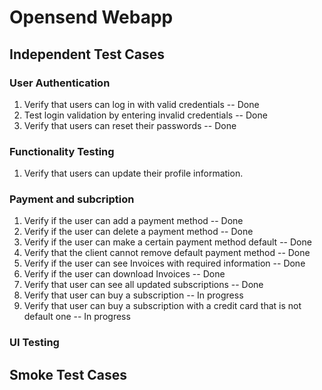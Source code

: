 # Opensend Webapp
## Independent Test Cases
### User Authentication
1. Verify that users can log in with valid credentials -- Done
2. Test login validation by entering invalid credentials -- Done
3. Verify that users can reset their passwords -- Done
### Functionality Testing
1. Verify that users can update their profile information.
### Payment and subcription
1. Verify if the user can add a payment method -- Done
2. Verify if the user can delete a payment method -- Done
3. Verify if the user can make a certain payment method default -- Done
4. Verify that the client cannot remove default payment method -- Done
5. Verify if the user can see Invoices with required information -- Done
6. Verify if the user can download Invoices -- Done
7. Verify that user can see all updated subscriptions -- Done
8. Verify that user can buy a subscription -- In progress
9. Verify that user can buy a subscription with a credit card that is not default one -- In progress

### UI Testing

## Smoke Test Cases
